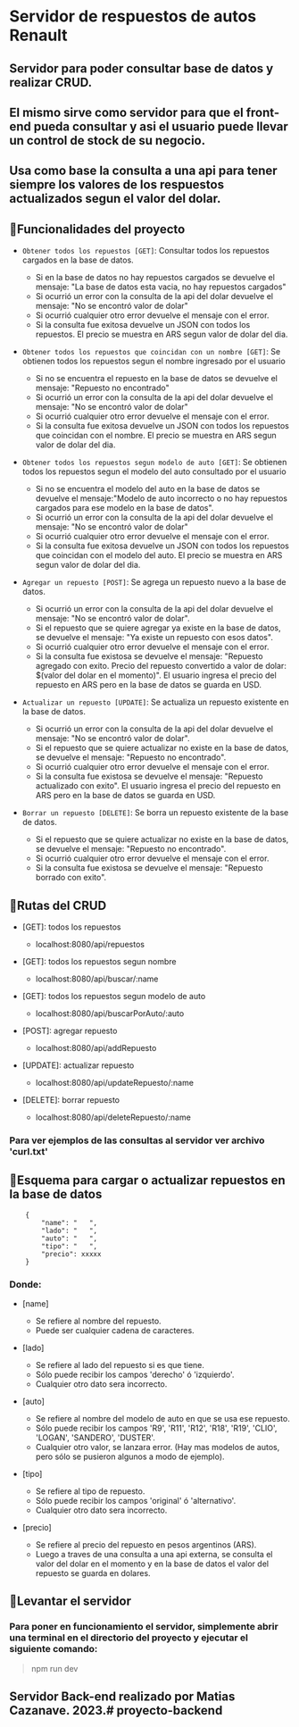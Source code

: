 # Servidor de respuestos de autos Renault 

## Servidor para poder consultar base de datos y realizar CRUD. 
## El mismo sirve como servidor para que el front-end pueda consultar y asi el usuario puede llevar un control de stock de su negocio. 
## Usa como base la consulta a una api para tener siempre los valores de los respuestos actualizados segun el valor del dolar.

## :hammer:Funcionalidades del proyecto

- `Obtener todos los repuestos [GET]`: Consultar todos los repuestos cargados en la base de datos.
    - Si en la base de datos no hay repuestos cargados se devuelve el mensaje: "La base de datos esta vacia, no hay repuestos cargados"
    - Si ocurrió un error con la consulta de la api del dolar devuelve el mensaje: "No se encontró valor de dolar"
    - Si ocurrió cualquier otro error devuelve el mensaje con el error.
    - Si la consulta fue exitosa devuelve un JSON con todos los repuestos. El precio se muestra en ARS segun valor de dolar del dia.

- `Obtener todos los repuestos que coincidan con un nombre [GET]`: Se obtienen todos los repuestos segun el nombre ingresado por el usuario
    - Si no se encuentra el repuesto en la base de datos se devuelve el mensaje: "Repuesto no encontrado"
    - Si ocurrió un error con la consulta de la api del dolar devuelve el mensaje: "No se encontró valor de dolar"
    - Si ocurrió cualquier otro error devuelve el mensaje con el error.
    - Si la consulta fue exitosa devuelve un JSON con todos los repuestos que coincidan con el nombre. El precio se muestra en ARS segun valor de dolar del dia.

- `Obtener todos los repuestos segun modelo de auto [GET]`: Se obtienen todos los repuestos segun el modelo del auto consultado por el usuario
    - Si no se encuentra el modelo del auto en la base de datos se devuelve el mensaje:"Modelo de auto incorrecto o no hay repuestos cargados para ese modelo en la base de datos".
    - Si ocurrió un error con la consulta de la api del dolar devuelve el mensaje: "No se encontró valor de dolar"
    - Si ocurrió cualquier otro error devuelve el mensaje con el error.
    - Si la consulta fue exitosa devuelve un JSON con todos los repuestos que coincidan con el modelo del auto. El precio se muestra en ARS segun valor de dolar del dia.

- `Agregar un repuesto [POST]`: Se agrega un repuesto nuevo a la base de datos.
    - Si ocurrió un error con la consulta de la api del dolar devuelve el mensaje: "No se encontró valor de dolar".
    - Si el repuesto que se quiere agregar ya existe en la base de datos, se devuelve el mensaje: "Ya existe un repuesto con esos datos".
    - Si ocurrió cualquier otro error devuelve el mensaje con el error.
    - Si la consulta fue existosa se devuelve el mensaje: "Repuesto agregado con exito. Precio del repuesto convertido a valor de dolar: $(valor del dolar en el momento)". El usuario ingresa el precio del repuesto en ARS pero en la base de datos se guarda en USD.

- `Actualizar un repuesto [UPDATE]`: Se actualiza un repuesto existente en la base de datos.
    - Si ocurrió un error con la consulta de la api del dolar devuelve el mensaje: "No se encontró valor de dolar".
    - Si el repuesto que se quiere actualizar no existe en la base de datos, se devuelve el mensaje: "Repuesto no encontrado".
    - Si ocurrió cualquier otro error devuelve el mensaje con el error.
    - Si la consulta fue existosa se devuelve el mensaje: "Repuesto actualizado con exito". El usuario ingresa el precio del repuesto en ARS pero en la base de datos se guarda en USD.

- `Borrar un repuesto [DELETE]`: Se borra un repuesto existente de la base de datos.
    - Si el repuesto que se quiere actualizar no existe en la base de datos, se devuelve el mensaje: "Repuesto no encontrado".
    - Si ocurrió cualquier otro error devuelve el mensaje con el error.
    - Si la consulta fue existosa se devuelve el mensaje: "Repuesto borrado con exito". 

## :hammer:Rutas del CRUD

- [GET]: todos los repuestos

    - localhost:8080/api/repuestos

- [GET]: todos los repuestos segun nombre

    - localhost:8080/api/buscar/:name

- [GET]: todos los repuestos segun modelo de auto

    - localhost:8080/api/buscarPorAuto/:auto

- [POST]: agregar repuesto

    - localhost:8080/api/addRepuesto

- [UPDATE]: actualizar repuesto

    - localhost:8080/api/updateRepuesto/:name

- [DELETE]: borrar repuesto

    - localhost:8080/api/deleteRepuesto/:name

### Para ver ejemplos de las consultas al servidor ver archivo 'curl.txt'

## :hammer:Esquema para cargar o actualizar repuestos en la base de datos

        {
            "name": "   ",
            "lado": "   ",
            "auto": "   ",
            "tipo": "   ",
            "precio": xxxxx
        }

### Donde:

- [name] 
    - Se refiere al nombre del repuesto. 
    - Puede ser cualquier cadena de caracteres.

- [lado] 
    - Se refiere al lado del repuesto si es que tiene. 
    - Sólo puede recibir los campos 'derecho' ó 'izquierdo'. 
    - Cualquier otro dato sera incorrecto.

- [auto] 
    - Se refiere al nombre del modelo de auto en que se usa ese repuesto. 
    - Sólo puede recibir los campos 'R9', 'R11', 'R12', 'R18', 'R19', 'CLIO', 'LOGAN', 'SANDERO', 'DUSTER'. 
    - Cualquier otro valor, se lanzara error. (Hay mas modelos de autos, pero sólo se pusieron algunos a modo de ejemplo).

- [tipo] 
    - Se refiere al tipo de repuesto. 
    - Sólo puede recibir los campos 'original' ó 'alternativo'. 
    - Cualquier otro dato sera incorrecto.

- [precio] 
    - Se refiere al precio del repuesto en pesos argentinos (ARS). 
    - Luego a traves de una consulta a una api externa, se consulta el valor del dolar en el momento y en la base de datos el valor del repuesto se guarda en dolares.

## :hammer:Levantar el servidor

### Para poner en funcionamiento el servidor, simplemente abrir una terminal en el directorio del proyecto y ejecutar el siguiente comando:

> npm run dev

## Servidor Back-end realizado por Matias Cazanave. 2023.# proyecto-backend
